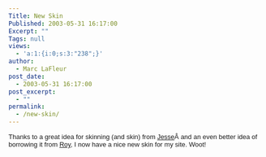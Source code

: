 ```yaml
---
Title: New Skin
Published: 2003-05-31 16:17:00
Excerpt: ""
Tags: null
views:
  - 'a:1:{i:0;s:3:"238";}'
author:
  - Marc LaFleur
post_date:
  - 2003-05-31 16:17:00
post_excerpt:
  - ""
permalink:
  - /new-skin/
---
```

<span class="265180916-31052003"><font face="Arial" size="2">Thanks to a great idea for skinning (and skin) from <a title="http://weblogs.asp.net/jezell/" href="http://massivescale.blob.core.windows.net/blogmedia/2003/05/jezell">Jesse</a>Â and an even better idea of borrowing it from <a title="http://weblogs.asp.net/rosherove/" href="http://massivescale.blob.core.windows.net/blogmedia/2003/05/rosherove">Roy</a>, I now have a nice new skin for my site. Woot!</font></span>